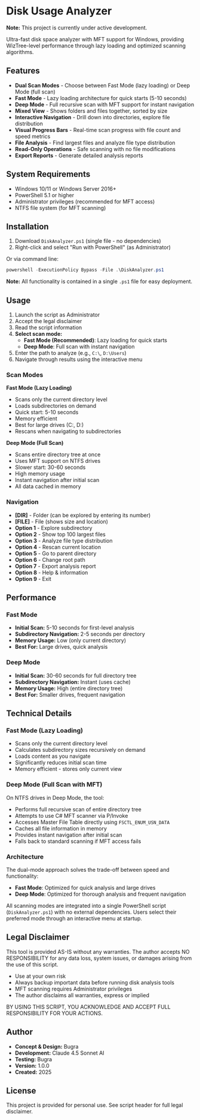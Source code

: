 # Disk Usage Analyzer

**Note:** This project is currently under active development.

Ultra-fast disk space analyzer with MFT support for Windows, providing WizTree-level performance through lazy loading and optimized scanning algorithms.

## Features

- **Dual Scan Modes** - Choose between Fast Mode (lazy loading) or Deep Mode (full scan)
- **Fast Mode** - Lazy loading architecture for quick starts (5-10 seconds)
- **Deep Mode** - Full recursive scan with MFT support for instant navigation
- **Mixed View** - Shows folders and files together, sorted by size
- **Interactive Navigation** - Drill down into directories, explore file distribution
- **Visual Progress Bars** - Real-time scan progress with file count and speed metrics
- **File Analysis** - Find largest files and analyze file type distribution
- **Read-Only Operations** - Safe scanning with no file modifications
- **Export Reports** - Generate detailed analysis reports

## System Requirements

- Windows 10/11 or Windows Server 2016+
- PowerShell 5.1 or higher
- Administrator privileges (recommended for MFT access)
- NTFS file system (for MFT scanning)

## Installation

1. Download `DiskAnalyzer.ps1` (single file - no dependencies)
2. Right-click and select "Run with PowerShell" (as Administrator)

Or via command line:
```powershell
powershell -ExecutionPolicy Bypass -File .\DiskAnalyzer.ps1
```

**Note:** All functionality is contained in a single `.ps1` file for easy deployment.

## Usage

1. Launch the script as Administrator
2. Accept the legal disclaimer
3. Read the script information
4. **Select scan mode:**
   - **Fast Mode (Recommended)**: Lazy loading for quick starts
   - **Deep Mode**: Full scan with instant navigation
5. Enter the path to analyze (e.g., `C:\`, `D:\Users`)
6. Navigate through results using the interactive menu

### Scan Modes

**Fast Mode (Lazy Loading)**
- Scans only the current directory level
- Loads subdirectories on demand
- Quick start: 5-10 seconds
- Memory efficient
- Best for large drives (C:\, D:\)
- Rescans when navigating to subdirectories

**Deep Mode (Full Scan)**
- Scans entire directory tree at once
- Uses MFT support on NTFS drives
- Slower start: 30-60 seconds
- High memory usage
- Instant navigation after initial scan
- All data cached in memory

### Navigation

- **[DIR]** - Folder (can be explored by entering its number)
- **[FILE]** - File (shows size and location)
- **Option 1** - Explore subdirectory
- **Option 2** - Show top 100 largest files
- **Option 3** - Analyze file type distribution
- **Option 4** - Rescan current location
- **Option 5** - Go to parent directory
- **Option 6** - Change root path
- **Option 7** - Export analysis report
- **Option 8** - Help & information
- **Option 9** - Exit

## Performance

### Fast Mode
- **Initial Scan:** 5-10 seconds for first-level analysis
- **Subdirectory Navigation:** 2-5 seconds per directory
- **Memory Usage:** Low (only current directory)
- **Best For:** Large drives, quick analysis

### Deep Mode
- **Initial Scan:** 30-60 seconds for full directory tree
- **Subdirectory Navigation:** Instant (uses cache)
- **Memory Usage:** High (entire directory tree)
- **Best For:** Smaller drives, frequent navigation

## Technical Details

### Fast Mode (Lazy Loading)

- Scans only the current directory level
- Calculates subdirectory sizes recursively on demand
- Loads content as you navigate
- Significantly reduces initial scan time
- Memory efficient - stores only current view

### Deep Mode (Full Scan with MFT)

On NTFS drives in Deep Mode, the tool:
- Performs full recursive scan of entire directory tree
- Attempts to use C# MFT scanner via P/Invoke
- Accesses Master File Table directly using `FSCTL_ENUM_USN_DATA`
- Caches all file information in memory
- Provides instant navigation after initial scan
- Falls back to standard scanning if MFT access fails

### Architecture

The dual-mode approach solves the trade-off between speed and functionality:
- **Fast Mode**: Optimized for quick analysis and large drives
- **Deep Mode**: Optimized for thorough analysis and frequent navigation

All scanning modes are integrated into a single PowerShell script (`DiskAnalyzer.ps1`) with no external dependencies. Users select their preferred mode through an interactive menu at startup.

## Legal Disclaimer

This tool is provided AS-IS without any warranties. The author accepts NO RESPONSIBILITY for any data loss, system issues, or damages arising from the use of this script.

- Use at your own risk
- Always backup important data before running disk analysis tools
- MFT scanning requires Administrator privileges
- The author disclaims all warranties, express or implied

BY USING THIS SCRIPT, YOU ACKNOWLEDGE AND ACCEPT FULL RESPONSIBILITY FOR YOUR ACTIONS.

## Author

- **Concept & Design:** Bugra
- **Development:** Claude 4.5 Sonnet AI
- **Testing:** Bugra
- **Version:** 1.0.0
- **Created:** 2025

## License

This project is provided for personal use. See script header for full legal disclaimer.

